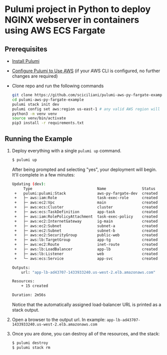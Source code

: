 # Pulumi project in Python to deploy NGINX webserver in containers using AWS ECS Fargate

## Prerequisites

* [Install Pulumi](https://www.pulumi.com/docs/get-started/install/)
* [Configure Pulumi to Use AWS](https://www.pulumi.com/docs/intro/cloud-providers/aws/setup/) (if your AWS CLI is configured, no further changes are required)
* Clone repo and run the following commands

    ```bash
    git clone https://github.com/sciciliani/pulumi-aws-py-fargate-example
    cd pulumi-aws-py-fargate-example
    pulumi stack init dev
    pulumi config set aws:region us-east-1 # any valid AWS region will work
    python3 -m venv venv
    source venv/bin/activate
    pip3 install -r requirements.txt
    ```

## Running the Example

1. Deploy everything with a single `pulumi up` command. 

    ```bash
    $ pulumi up
    ```

    After being prompted and selecting "yes", your deployment will begin. It'll complete in a few minutes:

    ```bash
    Updating (dev):
         Type                             Name                Status
     +   pulumi:pulumi:Stack              aws-py-fargate-dev  created     
     +   ├─ aws:iam:Role                  task-exec-role      created     
     +   ├─ aws:ec2:Vpc                   main                created     
     +   ├─ aws:ecs:Cluster               cluster             created     
     +   ├─ aws:ecs:TaskDefinition        app-task            created     
     +   ├─ aws:iam:RolePolicyAttachment  task-exec-policy    created     
     +   ├─ aws:ec2:InternetGateway       ig-main             created     
     +   ├─ aws:ec2:Subnet                subnet-a            created     
     +   ├─ aws:ec2:Subnet                subnet-b            created     
     +   ├─ aws:ec2:SecurityGroup         public-web          created     
     +   ├─ aws:lb:TargetGroup            app-tg              created     
     +   ├─ aws:ec2:Route                 inet-route          created     
     +   ├─ aws:lb:LoadBalancer           app-lb              created     
     +   ├─ aws:lb:Listener               web                 created     
     +   └─ aws:ecs:Service               app-svc             created     
 
    Outputs:
        url: "app-lb-ad43707-1433933240.us-west-2.elb.amazonaws.com"

    Resources:
        + 15 created

    Duration: 2m56s

    ```

   Notice that the automatically assigned load-balancer URL is printed as a stack output.

2. Open a browser to the output url. In example: `app-lb-ad43707-1433933240.us-west-2.elb.amazonaws.com`
   
3. Once you are done, you can destroy all of the resources, and the stack:

    ```bash
    $ pulumi destroy
    $ pulumi stack rm
    ```
